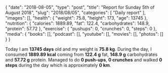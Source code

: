 {
    "date": "2018-08-05",
    "type": "post",
    "title": "Report for Sunday 5th of August 2018",
    "slug": "2018\/08\/05",
    "categories": [
        "Daily report"
    ],
    "images": [],
    "health": {
        "weight": 75.8,
        "height": 173,
        "age": 13745
    },
    "nutrition": {
        "calories": 1889.89,
        "fat": 122.4,
        "carbohydrates": 148.9,
        "protein": 57.72
    },
    "exercise": {
        "pushups": 0,
        "crunches": 0,
        "steps": 0
    },
    "media": {
        "books": [],
        "podcast": [],
        "youtube": [],
        "movies": [],
        "photos": []
    }
}

Today I am <strong>13745 days</strong> old and my weight is <strong>75.8 kg</strong>. During the day, I consumed <strong>1889.89 kcal</strong> coming from <strong>122.4 g</strong> fat, <strong>148.9 g</strong> carbohydrates and <strong>57.72 g</strong> protein. Managed to do <strong>0 push-ups</strong>, <strong>0 crunches</strong> and walked <strong>0 steps</strong> during the day which is approximately <strong>0 km</strong>.